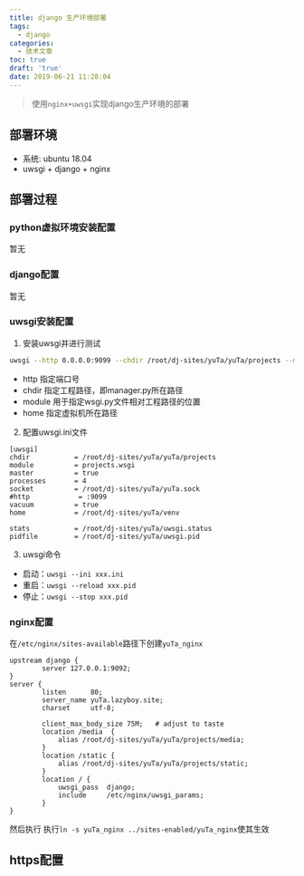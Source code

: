 ```yaml
---
title: django 生产环境部署
tags:
  - django
categories:
  - 技术文章
toc: true
draft: 'true'
date: 2019-06-21 11:28:04
---
```


> 使用`nginx+uwsgi`实现django生产环境的部署

## 部署环境
- 系统: ubuntu 18.04
- uwsgi + django + nginx

<!-- more -->

## 部署过程
### python虚拟环境安装配置
暂无

### django配置
暂无

### uwsgi安装配置
1. 安装uwsgi并进行测试
```Bash
uwsgi --http 0.0.0.0:9099 --chdir /root/dj-sites/yuTa/yuTa/projects --module projects.wsgi --home /root/dj-sites/yuTa/venv
```
  - http 指定端口号
  - chdir 指定工程路径，即manager.py所在路径
  - module 用于指定wsgi.py文件相对工程路径的位置
  - home 指定虚拟机所在路径

2. 配置uwsgi.ini文件
```
[uwsgi]
chdir           = /root/dj-sites/yuTa/yuTa/projects
module          = projects.wsgi
master          = true
processes       = 4
socket          = /root/dj-sites/yuTa/yuTa.sock
#http            = :9099
vacuum          = true
home            = /root/dj-sites/yuTa/venv

stats           = /root/dj-sites/yuTa/uwsgi.status
pidfile         = /root/dj-sites/yuTa/uwsgi.pid
```

3. uwsgi命令 
- 启动：`uwsgi --ini xxx.ini`
- 重启：`uwsgi --reload xxx.pid`
- 停止：`uwsgi --stop xxx.pid`

### nginx配置
在`/etc/nginx/sites-available`路径下创建`yuTa_nginx`
```
upstream django {
        server 127.0.0.1:9092;
}
server {
        listen      80;
        server_name yuTa.lazyboy.site;
        charset     utf-8;

        client_max_body_size 75M;   # adjust to taste
        location /media  {
            alias /root/dj-sites/yuTa/yuTa/projects/media;
        }
        location /static {
            alias /root/dj-sites/yuTa/yuTa/projects/static;
        }
        location / {
            uwsgi_pass  django;
            include     /etc/nginx/uwsgi_params;
        }
}

```
然后执行
执行`ln -s yuTa_nginx ../sites-enabled/yuTa_nginx`使其生效
## https配置
